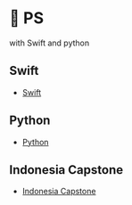 # 🍷 PS

with Swift and python

## Swift

- [Swift](<./Swift.md>)

## Python

- [Python](<./Python.md>)

## Indonesia Capstone

- [Indonesia Capstone](<./Indonesia>)

